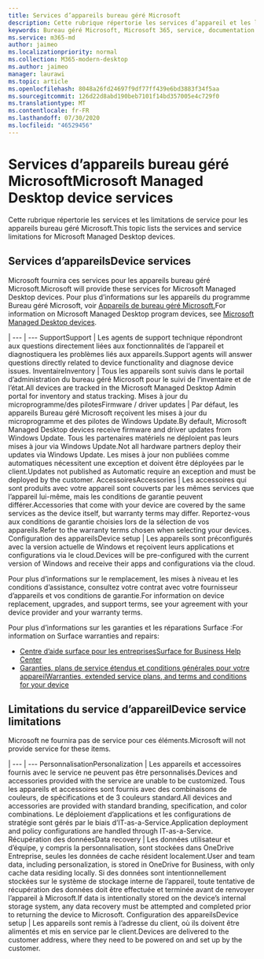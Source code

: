 ```yaml
---
title: Services d’appareils bureau géré Microsoft
description: Cette rubrique répertorie les services d’appareil et les limitations pour le Bureau géré Microsoft.
keywords: Bureau géré Microsoft, Microsoft 365, service, documentation
ms.service: m365-md
author: jaimeo
ms.localizationpriority: normal
ms.collection: M365-modern-desktop
ms.author: jaimeo
manager: laurawi
ms.topic: article
ms.openlocfilehash: 8048a26fd24697f9df77ff439e6bd3883f34f5aa
ms.sourcegitcommit: 126d22d8abd190beb7101f14bd357005e4c729f0
ms.translationtype: MT
ms.contentlocale: fr-FR
ms.lasthandoff: 07/30/2020
ms.locfileid: "46529456"
---
```

# <a name="microsoft-managed-desktop-device-services"></a><span data-ttu-id="c4699-104">Services d’appareils bureau géré Microsoft</span><span class="sxs-lookup"><span data-stu-id="c4699-104">Microsoft Managed Desktop device services</span></span>

<span data-ttu-id="c4699-105">Cette rubrique répertorie les services et les limitations de service pour les appareils bureau géré Microsoft.</span><span class="sxs-lookup"><span data-stu-id="c4699-105">This topic lists the services and service limitations for Microsoft Managed Desktop devices.</span></span>

## <a name="device-services"></a><span data-ttu-id="c4699-106">Services d’appareils</span><span class="sxs-lookup"><span data-stu-id="c4699-106">Device services</span></span>

<span data-ttu-id="c4699-107">Microsoft fournira ces services pour les appareils bureau géré Microsoft.</span><span class="sxs-lookup"><span data-stu-id="c4699-107">Microsoft will provide these services for Microsoft Managed Desktop devices.</span></span> <span data-ttu-id="c4699-108">Pour plus d’informations sur les appareils du programme Bureau géré Microsoft, voir [Appareils de bureau géré Microsoft.](device-list.md)</span><span class="sxs-lookup"><span data-stu-id="c4699-108">For information on Microsoft Managed Desktop program devices, see [Microsoft Managed Desktop devices](device-list.md).</span></span>

 | 
 --- | ---
<span data-ttu-id="c4699-109">Support</span><span class="sxs-lookup"><span data-stu-id="c4699-109">Support</span></span> | <span data-ttu-id="c4699-110">Les agents de support technique répondront aux questions directement liées aux fonctionnalités de l’appareil et diagnostiquera les problèmes liés aux appareils.</span><span class="sxs-lookup"><span data-stu-id="c4699-110">Support agents will answer questions directly related to device functionality and diagnose device issues.</span></span>
<span data-ttu-id="c4699-111">Inventaire</span><span class="sxs-lookup"><span data-stu-id="c4699-111">Inventory</span></span> | <span data-ttu-id="c4699-112">Tous les appareils sont suivis dans le portail d’administration du bureau géré Microsoft pour le suivi de l’inventaire et de l’état.</span><span class="sxs-lookup"><span data-stu-id="c4699-112">All devices are tracked in the Microsoft Managed Desktop Admin portal for inventory and status tracking.</span></span>
<span data-ttu-id="c4699-113">Mises à jour du microprogramme/des pilotes</span><span class="sxs-lookup"><span data-stu-id="c4699-113">Firmware / driver updates</span></span> | <span data-ttu-id="c4699-114">Par défaut, les appareils Bureau géré Microsoft reçoivent les mises à jour du microprogramme et des pilotes de Windows Update.</span><span class="sxs-lookup"><span data-stu-id="c4699-114">By default, Microsoft Managed Desktop devices receive firmware and driver updates from Windows Update.</span></span> <span data-ttu-id="c4699-115">Tous les partenaires matériels ne déploient pas leurs mises à jour via Windows Update.</span><span class="sxs-lookup"><span data-stu-id="c4699-115">Not all hardware partners deploy their updates via Windows Update.</span></span> <span data-ttu-id="c4699-116">Les mises à jour non publiées comme automatiques nécessitent une exception et doivent être déployées par le client.</span><span class="sxs-lookup"><span data-stu-id="c4699-116">Updates not published as Automatic require an exception and must be deployed by the customer.</span></span>
<span data-ttu-id="c4699-117">Accessoires</span><span class="sxs-lookup"><span data-stu-id="c4699-117">Accessories</span></span> | <span data-ttu-id="c4699-118">Les accessoires qui sont produits avec votre appareil sont couverts par les mêmes services que l’appareil lui-même, mais les conditions de garantie peuvent différer.</span><span class="sxs-lookup"><span data-stu-id="c4699-118">Accessories that come with your device are covered by the same services as the device itself, but warranty terms may differ.</span></span> <span data-ttu-id="c4699-119">Reportez-vous aux conditions de garantie choisies lors de la sélection de vos appareils.</span><span class="sxs-lookup"><span data-stu-id="c4699-119">Refer to the warranty terms chosen when selecting your devices.</span></span> 
<span data-ttu-id="c4699-120">Configuration des appareils</span><span class="sxs-lookup"><span data-stu-id="c4699-120">Device setup</span></span>    | <span data-ttu-id="c4699-121">Les appareils sont préconfigurés avec la version actuelle de Windows et reçoivent leurs applications et configurations via le cloud.</span><span class="sxs-lookup"><span data-stu-id="c4699-121">Devices will be pre-configured with the current version of Windows and receive their apps and configurations via the cloud.</span></span> 

<span data-ttu-id="c4699-122">Pour plus d’informations sur le remplacement, les mises à niveau et les conditions d’assistance, consultez votre contrat avec votre fournisseur d’appareils et vos conditions de garantie.</span><span class="sxs-lookup"><span data-stu-id="c4699-122">For information on device replacement, upgrades, and support terms, see your agreement with your device provider and your warranty terms.</span></span>

<span data-ttu-id="c4699-123">Pour plus d’informations sur les garanties et les réparations Surface :</span><span class="sxs-lookup"><span data-stu-id="c4699-123">For information on Surface warranties and repairs:</span></span>
- [<span data-ttu-id="c4699-124">Centre d’aide surface pour les entreprises</span><span class="sxs-lookup"><span data-stu-id="c4699-124">Surface for Business Help Center</span></span>](https://support.microsoft.com/hub/4339296/surface-for-business-help)
- [<span data-ttu-id="c4699-125">Garanties, plans de service étendus et conditions générales pour votre appareil</span><span class="sxs-lookup"><span data-stu-id="c4699-125">Warranties, extended service plans, and terms and conditions for your device</span></span>](https://support.microsoft.com/help/4040687/info-about-warranties-extended-service-plans-and-terms-conditions)


## <a name="device-service-limitations"></a><span data-ttu-id="c4699-126">Limitations du service d’appareil</span><span class="sxs-lookup"><span data-stu-id="c4699-126">Device service limitations</span></span>

<span data-ttu-id="c4699-127">Microsoft ne fournira pas de service pour ces éléments.</span><span class="sxs-lookup"><span data-stu-id="c4699-127">Microsoft will not provide service for these items.</span></span>

 | 
 --- | ---
<span data-ttu-id="c4699-128">Personnalisation</span><span class="sxs-lookup"><span data-stu-id="c4699-128">Personalization</span></span> | <span data-ttu-id="c4699-129">Les appareils et accessoires fournis avec le service ne peuvent pas être personnalisés.</span><span class="sxs-lookup"><span data-stu-id="c4699-129">Devices and accessories provided with the service are unable to be customized.</span></span> <span data-ttu-id="c4699-130">Tous les appareils et accessoires sont fournis avec des combinaisons de couleurs, de spécifications et de 3 couleurs standard.</span><span class="sxs-lookup"><span data-stu-id="c4699-130">All devices and accessories are provided with standard branding, specification, and color combinations.</span></span> <span data-ttu-id="c4699-131">Le déploiement d’applications et les configurations de stratégie sont gérés par le biais d’IT-as-a-Service.</span><span class="sxs-lookup"><span data-stu-id="c4699-131">Application deployment and policy configurations are handled through IT-as-a-Service.</span></span>
<span data-ttu-id="c4699-132">Récupération des données</span><span class="sxs-lookup"><span data-stu-id="c4699-132">Data recovery</span></span> | <span data-ttu-id="c4699-133">Les données utilisateur et d’équipe, y compris la personnalisation, sont stockées dans OneDrive Entreprise, seules les données de cache résident localement.</span><span class="sxs-lookup"><span data-stu-id="c4699-133">User and team data, including personalization, is stored in OneDrive for Business, with only cache data residing locally.</span></span> <span data-ttu-id="c4699-134">Si des données sont intentionnellement stockées sur le système de stockage interne de l’appareil, toute tentative de récupération des données doit être effectuée et terminée avant de renvoyer l’appareil à Microsoft.</span><span class="sxs-lookup"><span data-stu-id="c4699-134">If data is intentionally stored on the device’s internal storage system, any data recovery must be attempted and completed prior to returning the device to Microsoft.</span></span>
<span data-ttu-id="c4699-135">Configuration des appareils</span><span class="sxs-lookup"><span data-stu-id="c4699-135">Device setup</span></span> | <span data-ttu-id="c4699-136">Les appareils sont remis à l’adresse du client, où ils doivent être alimentés et mis en service par le client.</span><span class="sxs-lookup"><span data-stu-id="c4699-136">Devices are delivered to the customer address, where they need to be powered on and set up by the customer.</span></span>
